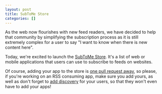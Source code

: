 ```yaml
---
layout: post
title: SubToMe Store
categories: []
---
```


As the web now flourishes with new feed readers, we have decided to help that community by simplifying the subscription process as it is still extremely complex for a user to say "I want to know when there is new content here".

Today, we're excited to launch the [SubToMe Store](https://www.subtome.com/store.html). It's a list of web or mobile applications that users can use to subscribe to feeds on websites.

Of course, adding your app to the store is [one pull request away](https://github.com/superfeedr/subtome), so please, if you're working on an RSS consuming app, make sure you add yours, as well as don't forget to [add discovery](https://www.subtome.com/developers.html) for your users, so that they won't even have to add your apps!
